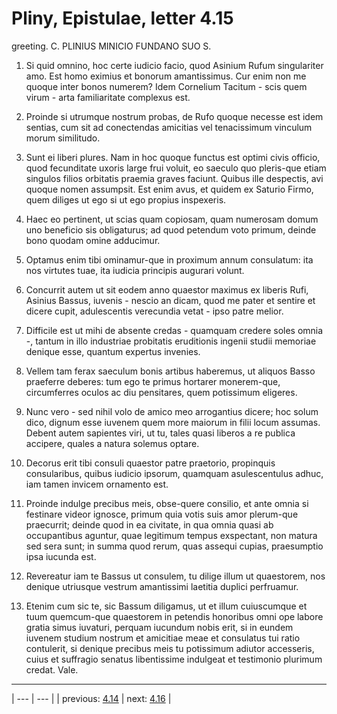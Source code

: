 # Pliny, Epistulae, letter 4.15

greeting. C. PLINIUS MINICIO FUNDANO SUO S.



1. Si quid omnino, hoc certe iudicio facio, quod Asinium Rufum singulariter amo. Est homo eximius et bonorum amantissimus. Cur enim non me quoque inter bonos numerem? Idem Cornelium Tacitum - scis quem virum - arta familiaritate complexus est.



2. Proinde si utrumque nostrum probas, de Rufo quoque necesse est idem sentias, cum sit ad conectendas amicitias vel tenacissimum vinculum morum similitudo.



3. Sunt ei liberi plures. Nam in hoc quoque functus est optimi civis officio, quod fecunditate uxoris large frui voluit, eo saeculo quo pleris-que etiam singulos filios orbitatis praemia graves faciunt. Quibus ille despectis, avi quoque nomen assumpsit. Est enim avus, et quidem ex Saturio Firmo, quem diliges ut ego si ut ego propius inspexeris.



4. Haec eo pertinent, ut scias quam copiosam, quam numerosam domum uno beneficio sis obligaturus; ad quod petendum voto primum, deinde bono quodam omine adducimur.



5. Optamus enim tibi ominamur-que in proximum annum consulatum: ita nos virtutes tuae, ita iudicia principis augurari volunt.



6. Concurrit autem ut sit eodem anno quaestor maximus ex liberis Rufi, Asinius Bassus, iuvenis - nescio an dicam, quod me pater et sentire et dicere cupit, adulescentis verecundia vetat - ipso patre melior.



7. Difficile est ut mihi de absente credas - quamquam credere soles omnia -, tantum in illo industriae probitatis eruditionis ingenii studii memoriae denique esse, quantum expertus invenies.



8. Vellem tam ferax saeculum bonis artibus haberemus, ut aliquos Basso praeferre deberes: tum ego te primus hortarer monerem-que, circumferres oculos ac diu pensitares, quem potissimum eligeres.



9. Nunc vero - sed nihil volo de amico meo arrogantius dicere; hoc solum dico, dignum esse iuvenem quem more maiorum in filii locum assumas. Debent autem sapientes viri, ut tu, tales quasi liberos a re publica accipere, quales a natura solemus optare.



10. Decorus erit tibi consuli quaestor patre praetorio, propinquis consularibus, quibus iudicio ipsorum, quamquam asulescentulus adhuc, iam tamen invicem ornamento est.



11. Proinde indulge precibus meis, obse-quere consilio, et ante omnia si festinare videor ignosce, primum quia votis suis amor plerum-que praecurrit; deinde quod in ea civitate, in qua omnia quasi ab occupantibus aguntur, quae legitimum tempus exspectant, non matura sed sera sunt; in summa quod rerum, quas assequi cupias, praesumptio ipsa iucunda est.



12. Revereatur iam te Bassus ut consulem, tu dilige illum ut quaestorem, nos denique utriusque vestrum amantissimi laetitia duplici perfruamur.



13. Etenim cum sic te, sic Bassum diligamus, ut et illum cuiuscumque et tuum quemcum-que quaestorem in petendis honoribus omni ope labore gratia simus iuvaturi, perquam iucundum nobis erit, si in eundem iuvenem studium nostrum et amicitiae meae et consulatus tui ratio contulerit, si denique precibus meis tu potissimum adiutor accesseris, cuius et suffragio senatus libentissime indulgeat et testimonio plurimum credat. Vale.



---

| --- | --- |
| previous: [4.14](../4.14/) | next: [4.16](../4.16/) |